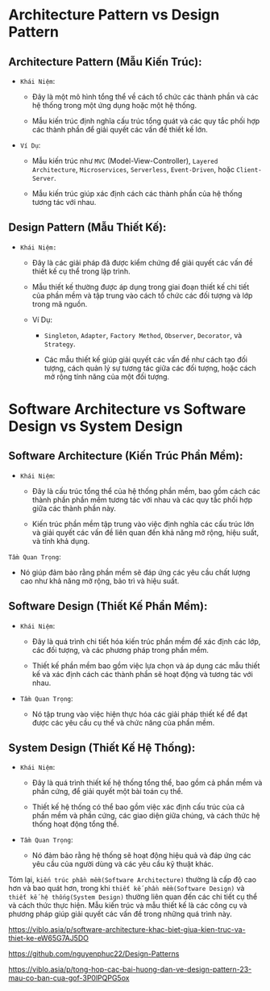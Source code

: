 # Architecture Pattern vs Design Pattern

## Architecture Pattern (Mẫu Kiến Trúc):

- `Khái Niệm`: 
  - Đây là một mô hình tổng thể về cách tổ chức các thành phần và các hệ thống trong một ứng dụng hoặc một hệ thống.
  
  - Mẫu kiến trúc định nghĩa cấu trúc tổng quát và các quy tắc phối hợp các thành phần để giải quyết các vấn đề thiết kế lớn.

- `Ví Dụ`:
  - Mẫu kiến trúc như `MVC` (Model-View-Controller), `Layered Architecture`, `Microservices`, `Serverless`, `Event-Driven`, hoặc `Client-Server`. 
  
  - Mẫu kiến trúc giúp xác định cách các thành phần của hệ thống tương tác với nhau.

## Design Pattern (Mẫu Thiết Kế):

- `Khái Niệm:` 
  - Đây là các giải pháp đã được kiểm chứng để giải quyết các vấn đề thiết kế cụ thể trong lập trình. 
  
  - Mẫu thiết kế thường được áp dụng trong giai đoạn thiết kế chi tiết của phần mềm và tập trung vào cách tổ chức các đối tượng và lớp trong mã nguồn.

  - Ví Dụ:
    - `Singleton`, `Adapter`, `Factory Method`, `Observer`, `Decorator`, và `Strategy`. 
    
    - Các mẫu thiết kế giúp giải quyết các vấn đề như cách tạo đối tượng, cách quản lý sự tương tác giữa các đối tượng, hoặc cách mở rộng tính năng của một đối tượng.

# Software Architecture vs Software Design vs System Design

## Software Architecture (Kiến Trúc Phần Mềm):

- `Khái Niệm`: 
  - Đây là cấu trúc tổng thể của hệ thống phần mềm, bao gồm cách các thành phần phần mềm tương tác với nhau và các quy tắc phối hợp giữa các thành phần này. 
  
  - Kiến trúc phần mềm tập trung vào việc định nghĩa các cấu trúc lớn và giải quyết các vấn đề liên quan đến khả năng mở rộng, hiệu suất, và tính khả dụng.

`Tầm Quan Trọng`: 
  - Nó giúp đảm bảo rằng phần mềm sẽ đáp ứng các yêu cầu chất lượng cao như khả năng mở rộng, bảo trì và hiệu suất.

## Software Design (Thiết Kế Phần Mềm):

- `Khái Niệm`: 
  - Đây là quá trình chi tiết hóa kiến trúc phần mềm để xác định các lớp, các đối tượng, và các phương pháp trong phần mềm. 
  
  - Thiết kế phần mềm bao gồm việc lựa chọn và áp dụng các mẫu thiết kế và xác định cách các thành phần sẽ hoạt động và tương tác với nhau.

- `Tầm Quan Trọng`: 
  - Nó tập trung vào việc hiện thực hóa các giải pháp thiết kế để đạt được các yêu cầu cụ thể và chức năng của phần mềm.

## System Design (Thiết Kế Hệ Thống):

- `Khái Niệm`: 
  - Đây là quá trình thiết kế hệ thống tổng thể, bao gồm cả phần mềm và phần cứng, để giải quyết một bài toán cụ thể. 

  - Thiết kế hệ thống có thể bao gồm việc xác định cấu trúc của cả phần mềm và phần cứng, các giao diện giữa chúng, và cách thức hệ thống hoạt động tổng thể.

- `Tầm Quan Trọng`: 
  - Nó đảm bảo rằng hệ thống sẽ hoạt động hiệu quả và đáp ứng các yêu cầu của người dùng và các yêu cầu kỹ thuật khác.

Tóm lại, `kiến trúc phần mềm(Software Architecture)` thường là cấp độ cao hơn và bao quát hơn, trong khi `thiết kế phần mềm(Software Design)` và `thiết kế hệ thống(System Design)` thường liên quan đến các chi tiết cụ thể và cách thức thực hiện. Mẫu kiến trúc và mẫu thiết kế là các công cụ và phương pháp giúp giải quyết các vấn đề trong những quá trình này.

https://viblo.asia/p/software-architecture-khac-biet-giua-kien-truc-va-thiet-ke-eW65G7AJ5DO

https://github.com/nguyenphuc22/Design-Patterns

https://viblo.asia/p/tong-hop-cac-bai-huong-dan-ve-design-pattern-23-mau-co-ban-cua-gof-3P0lPQPG5ox
